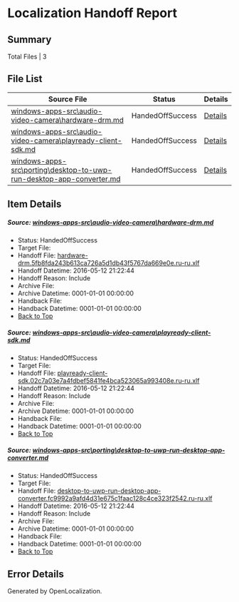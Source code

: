 # <a name='report-top'></a> Localization Handoff Report

## Summary
 Total Files | 3

## File List
 Source File | Status | Details 
 ----------- | ------ | ------- 
 [windows-apps-src\audio-video-camera\hardware-drm.md](https://github.com/Microsoft/windows-apps/blob/553e79f399e4042a7d359b69c3fb0af33f049195/windows-apps-src/audio-video-camera/hardware-drm.md) | HandedOffSuccess | [Details](#4eb903edbdd5638c67da4abe0cbf045c8dc517bc472)
 [windows-apps-src\audio-video-camera\playready-client-sdk.md](https://github.com/Microsoft/windows-apps/blob/553e79f399e4042a7d359b69c3fb0af33f049195/windows-apps-src/audio-video-camera/playready-client-sdk.md) | HandedOffSuccess | [Details](#525084632a66d206361ce28070c873a836081c52484)
 [windows-apps-src\porting\desktop-to-uwp-run-desktop-app-converter.md](https://github.com/Microsoft/windows-apps/blob/fc3ee3bf9b5a8aa1c625c7c928c5d7507efa9c87/windows-apps-src/porting/desktop-to-uwp-run-desktop-app-converter.md) | HandedOffSuccess | [Details](#1751cc6307fc7581d383c70a9114e46bd7fe54513369)

## Item Details
##### <a name='4eb903edbdd5638c67da4abe0cbf045c8dc517bc472'></a> Source: [windows-apps-src\audio-video-camera\hardware-drm.md](https://github.com/Microsoft/windows-apps/blob/553e79f399e4042a7d359b69c3fb0af33f049195/windows-apps-src/audio-video-camera/hardware-drm.md)
* Status: HandedOffSuccess
* Target File: 
* Handoff File: [hardware-drm.5fb8fda243b613ca726a5d1db43f5767da669e0e.ru-ru.xlf](https://github.com/Microsoft/WDG.handoff/blob/3efab4befb863e597b9fd3fabcbe37e86fbb2e1a/ol-handoff/Microsoft/windows-apps.ru-ru/master/hardware-drm.5fb8fda243b613ca726a5d1db43f5767da669e0e.ru-ru.xlf)
* Handoff Datetime: 2016-05-12 21:22:44
* Handoff Reason: Include
* Archive File: 
* Archive Datetime: 0001-01-01 00:00:00
* Handback File: 
* Handback Datetime: 0001-01-01 00:00:00
* [Back to Top](#report-top)

##### <a name='525084632a66d206361ce28070c873a836081c52484'></a> Source: [windows-apps-src\audio-video-camera\playready-client-sdk.md](https://github.com/Microsoft/windows-apps/blob/553e79f399e4042a7d359b69c3fb0af33f049195/windows-apps-src/audio-video-camera/playready-client-sdk.md)
* Status: HandedOffSuccess
* Target File: 
* Handoff File: [playready-client-sdk.02c7a03e7a4fdbef5841fe4bca523065a993408e.ru-ru.xlf](https://github.com/Microsoft/WDG.handoff/blob/3efab4befb863e597b9fd3fabcbe37e86fbb2e1a/ol-handoff/Microsoft/windows-apps.ru-ru/master/playready-client-sdk.02c7a03e7a4fdbef5841fe4bca523065a993408e.ru-ru.xlf)
* Handoff Datetime: 2016-05-12 21:22:44
* Handoff Reason: Include
* Archive File: 
* Archive Datetime: 0001-01-01 00:00:00
* Handback File: 
* Handback Datetime: 0001-01-01 00:00:00
* [Back to Top](#report-top)

##### <a name='1751cc6307fc7581d383c70a9114e46bd7fe54513369'></a> Source: [windows-apps-src\porting\desktop-to-uwp-run-desktop-app-converter.md](https://github.com/Microsoft/windows-apps/blob/fc3ee3bf9b5a8aa1c625c7c928c5d7507efa9c87/windows-apps-src/porting/desktop-to-uwp-run-desktop-app-converter.md)
* Status: HandedOffSuccess
* Target File: 
* Handoff File: [desktop-to-uwp-run-desktop-app-converter.fc9992a9afd4d31e675c1faac128c4ce323f2542.ru-ru.xlf](https://github.com/Microsoft/WDG.handoff/blob/3efab4befb863e597b9fd3fabcbe37e86fbb2e1a/ol-handoff/Microsoft/windows-apps.ru-ru/master/desktop-to-uwp-run-desktop-app-converter.fc9992a9afd4d31e675c1faac128c4ce323f2542.ru-ru.xlf)
* Handoff Datetime: 2016-05-12 21:22:44
* Handoff Reason: Include
* Archive File: 
* Archive Datetime: 0001-01-01 00:00:00
* Handback File: 
* Handback Datetime: 0001-01-01 00:00:00
* [Back to Top](#report-top)


## Error Details

Generated by OpenLocalization.
